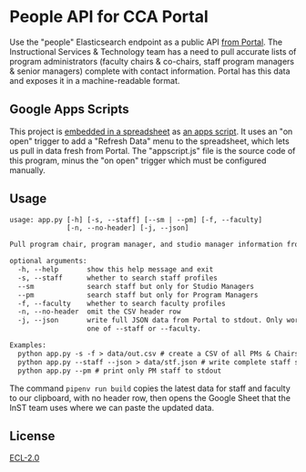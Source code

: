 # People API for CCA Portal

Use the "people" Elasticsearch endpoint as a public API [from Portal](https://portal.cca.edu/people/). The Instructional Services & Technology team has a need to pull accurate lists of program administrators (faculty chairs & co-chairs, staff program managers & senior managers) complete with contact information. Portal has this data and exposes it in a machine-readable format.

## Google Apps Scripts

This project is [embedded in a spreadsheet](https://docs.google.com/spreadsheets/d/15Don1ZwZvkWeo2fhyUGCtQ54ASLLh3GbTF6AO-toYR4/edit?usp=sharing) as [an apps script](https://script.google.com/home/projects/1oYhIUeOs1OHI_UL4XfgEBenps0M_y2JKE8K3GDpgiiulkrBL0aKGCBnh/edit). It uses an "on open" trigger to add a "Refresh Data" menu to the spreadsheet, which lets us pull in data fresh from Portal. The "appscript.js" file is the source code of this program, minus the "on open" trigger which must be configured manually.

## Usage

```txt
usage: app.py [-h] [-s, --staff] [--sm | --pm] [-f, --faculty]
              [-n, --no-header] [-j, --json]

Pull program chair, program manager, and studio manager information from the Portal People Directory. Writes CSV text to stdout by default.

optional arguments:
  -h, --help       show this help message and exit
  -s, --staff      whether to search staff profiles
  --sm             search staff but only for Studio Managers
  --pm             search staff but only for Program Managers
  -f, --faculty    whether to search faculty profiles
  -n, --no-header  omit the CSV header row
  -j, --json       write full JSON data from Portal to stdout. Only works with
                   one of --staff or --faculty.

Examples:
  python app.py -s -f > data/out.csv # create a CSV of all PMs & Chairs
  python app.py --staff --json > data/stf.json # write complete staff search JSON to file
  python app.py --pm # print only PM staff to stdout
```

The command `pipenv run build` copies the latest data for staff and faculty to our clipboard, with no header row, then opens the Google Sheet that the InST team uses where we can paste the updated data.

## License

[ECL-2.0](https://opensource.org/licenses/ECL-2.0)
